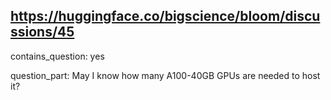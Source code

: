 ## https://huggingface.co/bigscience/bloom/discussions/45

contains_question: yes

question_part: May I know how many A100-40GB GPUs are needed to host it?